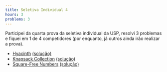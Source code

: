 ```yaml
---
title: Seletiva Individual 4
hours: 3
problems: 3
---
```


Participei da quarta prova da seletiva individual da USP, resolvi 3 problemas e fiquei
em 1 de 4 competidores (por enquanto, já outros ainda irão realizar a prova).

- [Hyacinth](https://open.kattis.com/problems/hyacinth) [(solução)](https://github.com/gabrielrussoc/competitive-programming/blob/master/kattis/hyacinth.cpp)
- [Knapsack Collection](https://open.kattis.com/problems/knapsackcollection) [(solução)](https://github.com/gabrielrussoc/competitive-programming/blob/master/kattis/knapsackcollection.cpp)
- [Square-Free Numbers](https://icpcarchive.ecs.baylor.edu/index.php?option=com_onlinejudge&Itemid=8&page=show_problem&problem=3111) [(solução)](https://github.com/gabrielrussoc/competitive-programming/blob/master/live-archive/5110.cpp)
